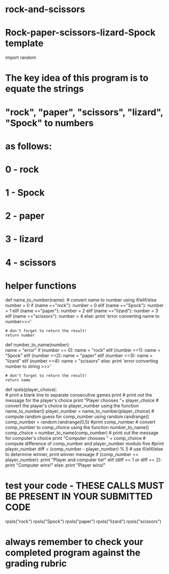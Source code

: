 # rock-and-scissors
# Rock-paper-scissors-lizard-Spock template
import random

# The key idea of this program is to equate the strings
# "rock", "paper", "scissors", "lizard", "Spock" to numbers
# as follows:
#
# 0 - rock
# 1 - Spock
# 2 - paper
# 3 - lizard
# 4 - scissors

# helper functions

def name_to_number(name):
    # convert name to number using if/elif/else
    number = 0
    if (name =="rock"):
        number = 0
    elif (name =="Spock"):
        number = 1
    elif (name =="paper"):
        number = 2
    elif (name =="lizard"):
        number = 3
    elif (name =="scissors"):
        number = 4
    else:
        print 'error converting name to number>>>'
    
    # don't forget to return the result!
    return number

def number_to_name(number):   
    name = "error"
    if (number == 0):
        name = "rock"
    elif (number ==1):
        name = "Spock"
    elif (number ==2):
        name = "paper"
    elif (number ==3):
        name = "lizard"
    elif (number ==4):
        name = "scissors"
    else:
        print 'error converting number to string >>>'
    
    # don't forget to return the result!
    return name
    

def rpsls(player_choice):    
    # print a blank line to separate consecutive games
    print
    # print out the message for the player's choice
    print "Player chooses "+ player_choice
    # convert the player's choice to player_number using the function name_to_number()
    player_number = name_to_number(player_choice)
    # compute random guess for comp_number using random.randrange()
    comp_number = random.randrange(0,5)
    #print comp_number
    # convert comp_number to comp_choice using the function number_to_name()
    comp_choice = number_to_name(comp_number)
    # print out the message for computer's choice
    print "Computer chooses " + comp_choice 
    # compute difference of comp_number and player_number modulo five
    #print player_number
    diff = (comp_number - player_number)  % 5
    # use if/elif/else to determine winner, print winner message
    if (comp_number == player_number):
        print "Player and computer tie!"
    elif (diff == 1 or diff == 2):
        print "Computer wins!"
    else:
        print "Player wins!"
    
# test your code - THESE CALLS MUST BE PRESENT IN YOUR SUBMITTED CODE
rpsls("rock")
rpsls("Spock")
rpsls("paper")
rpsls("lizard")
rpsls("scissors")

               
# always remember to check your completed program against the grading rubric
